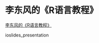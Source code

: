 

# 李东风的《R语言教程》
[李东风的《R语言教程》](https://www.math.pku.edu.cn/teachers/lidf/docs/Rbook/html/_Rbook/index.html)




ioslides_presentation








































